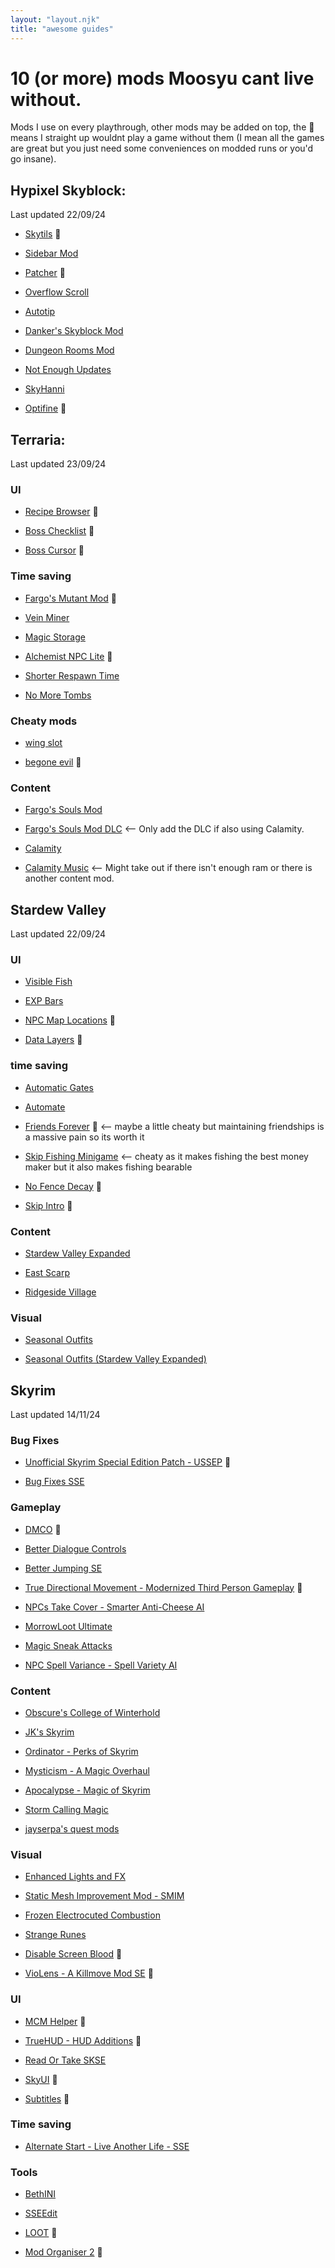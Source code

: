 ```yaml
---
layout: "layout.njk"
title: "awesome guides"
---
```


<div class="background-div">

# 10 (or more) mods Moosyu cant live without.

Mods I use on every playthrough, other mods may be added on top, the 🌟 means I straight up wouldnt play a game without them (I mean all the games are great but you just need some conveniences on modded runs or you'd go insane).


## Hypixel Skyblock:
Last updated 22/09/24

* [Skytils](https://github.com/Skytils/SkytilsMod/releases/) 🌟

* [Sidebar Mod](https://www.mediafire.com/file/gkzsovw2gjjuw3d/%5B1.8.9%5D_Sidebar_Mod_Revamp.jar/file)

* [Patcher](https://sk1er.club/mods/patcher) 🌟

* [Overflow Scroll](https://sk1er.club/mods/text_overflow_scroll)

* [Autotip](https://autotip.pro/)

* [Danker's Skyblock Mod](https://github.com/bowser0000/SkyblockMod/releases)

* [Dungeon Rooms Mod](https://github.com/Quantizr/DungeonRoomsMod/releases/)

* [Not Enough Updates](https://modrinth.com/mod/notenoughupdates)

* [SkyHanni](https://modrinth.com/mod/skyhanni)

* [Optifine](https://optifine.net/adloadx?f=OptiFine_1.8.9_HD_U_L5.jar) 🌟

## Terraria:
Last updated 23/09/24

### UI

* [Recipe Browser](https://mirror.sgkoi.dev/Mods/Details/RecipeBrowser) 🌟

* [Boss Checklist](https://mirror.sgkoi.dev/Mods/Details/BossChecklist) 🌟

* [Boss Cursor](https://mirror.sgkoi.dev/Mods/Details/BossCursor) 🌟

### Time saving

* [Fargo's Mutant Mod](https://mirror.sgkoi.dev/Mods/Details/Fargowiltas) 🌟

* [Vein Miner](https://mirror.sgkoi.dev/Mods/Details/VeinMiner)

* [Magic Storage](https://mirror.sgkoi.dev/Mods/Details/MagicStorage)

* [Alchemist NPC Lite](https://mirror.sgkoi.dev/Mods/Details/AlchemistNPCLite) 🌟

* [Shorter Respawn Time](https://mirror.sgkoi.dev/Mods/Details/ShorterRespawn)

* [No More Tombs](https://mirror.sgkoi.dev/Mods/Details/NoMoreTombs)

### Cheaty mods

* [wing slot](https://mirror.sgkoi.dev/Mods/Details/WingSlot)

* [begone evil](https://mirror.sgkoi.dev/Mods/Details/DisableCorruptionSpread)  🌟

### Content

* [Fargo's Souls Mod](https://mirror.sgkoi.dev/Mods/Details/FargowiltasSouls)

* [Fargo's Souls Mod DLC](https://mirror.sgkoi.dev/Mods/Details/FargowiltasSoulsDLC) <-- Only add the DLC if also using Calamity.

* [Calamity](https://mirror.sgkoi.dev/Mods/Details/CalamityMod)

* [Calamity Music](https://mirror.sgkoi.dev/Mods/Details/CalamityModMusic) <-- Might take out if there isn't enough ram or there is another content mod.

## Stardew Valley

Last updated 22/09/24

### UI

* [Visible Fish](https://www.nexusmods.com/stardewvalley/mods/8897)

* [EXP Bars](https://www.nexusmods.com/stardewvalley/mods/509)

* [NPC Map Locations](https://www.nexusmods.com/stardewvalley/mods/239) 🌟

* [Data Layers](https://www.nexusmods.com/stardewvalley/mods/1691) 🌟

### time saving

* [Automatic Gates](https://www.nexusmods.com/stardewvalley/mods/3109)

* [Automate](https://www.nexusmods.com/stardewvalley/mods/1063)

* [Friends Forever](https://www.nexusmods.com/stardewvalley/mods/1738) 🌟 <-- maybe a little cheaty but maintaining friendships is a massive pain so its worth it

* [Skip Fishing Minigame](https://www.nexusmods.com/stardewvalley/mods/2697) <-- cheaty as it makes fishing the best money maker but it also makes fishing bearable

* [No Fence Decay](https://www.nexusmods.com/stardewvalley/mods/1180) 🌟

* [Skip Intro](https://www.nexusmods.com/stardewvalley/mods/533) 🌟

### Content

* [Stardew Valley Expanded](https://www.nexusmods.com/stardewvalley/mods/3753)

* [East Scarp](https://www.nexusmods.com/stardewvalley/mods/5787)

* [Ridgeside Village](https://www.nexusmods.com/stardewvalley/mods/7286)

### Visual

* [Seasonal Outfits](https://www.nexusmods.com/stardewvalley/mods/5450)

* [Seasonal Outfits (Stardew Valley Expanded)](https://www.nexusmods.com/stardewvalley/mods/5969)

## Skyrim

Last updated 14/11/24

### Bug Fixes

* [Unofficial Skyrim Special Edition Patch - USSEP](https://www.nexusmods.com/skyrimspecialedition/mods/266) 🌟

* [Bug Fixes SSE](https://www.nexusmods.com/skyrimspecialedition/mods/33261)

### Gameplay

* [DMCO](https://www.distaranimation.com/mods/dodge) 🌟

* [Better Dialogue Controls](https://www.nexusmods.com/skyrimspecialedition/mods/1429)

* [Better Jumping SE](https://www.nexusmods.com/skyrimspecialedition/mods/18967)

* [True Directional Movement - Modernized Third Person Gameplay](https://www.nexusmods.com/skyrimspecialedition/mods/51614) 🌟

* [NPCs Take Cover - Smarter Anti-Cheese AI](https://www.nexusmods.com/skyrimspecialedition/mods/111890)

* [MorrowLoot Ultimate](https://www.nexusmods.com/skyrimspecialedition/mods/3058)

* [Magic Sneak Attacks](https://www.nexusmods.com/skyrimspecialedition/mods/67613)

* [NPC Spell Variance - Spell Variety AI](https://www.nexusmods.com/skyrimspecialedition/mods/132097)

### Content

* [Obscure's College of Winterhold](https://www.nexusmods.com/skyrimspecialedition/mods/20514)

* [JK's Skyrim](https://www.nexusmods.com/skyrimspecialedition/mods/6289)

* [Ordinator - Perks of Skyrim](https://www.nexusmods.com/skyrimspecialedition/mods/1137)

* [Mysticism - A Magic Overhaul](https://www.nexusmods.com/skyrimspecialedition/mods/27839)

* [Apocalypse - Magic of Skyrim](https://www.nexusmods.com/skyrimspecialedition/mods/1090)

* [Storm Calling Magic](https://www.nexusmods.com/skyrimspecialedition/mods/69718)

* [jayserpa's quest mods](https://next.nexusmods.com/profile/jayserpa)

### Visual

* [Enhanced Lights and FX](https://www.nexusmods.com/skyrimspecialedition/mods/2424)

* [Static Mesh Improvement Mod - SMIM](https://www.nexusmods.com/skyrimspecialedition/mods/659)

* [Frozen Electrocuted Combustion](https://www.nexusmods.com/skyrimspecialedition/mods/3532)

* [Strange Runes](https://www.nexusmods.com/skyrimspecialedition/mods/19456)

* [Disable Screen Blood](https://www.nexusmods.com/skyrimspecialedition/mods/59581) 🌟

* [VioLens - A Killmove Mod SE](https://www.nexusmods.com/skyrimspecialedition/mods/668) 🌟

### UI

* [MCM Helper](https://www.nexusmods.com/skyrimspecialedition/mods/53000) 🌟

* [TrueHUD - HUD Additions](https://www.nexusmods.com/skyrimspecialedition/mods/62775) 🌟

* [Read Or Take SKSE](https://www.nexusmods.com/skyrimspecialedition/mods/69588)

* [SkyUI](https://www.nexusmods.com/skyrimspecialedition/mods/12604) 🌟

* [Subtitles](https://www.nexusmods.com/skyrimspecialedition/mods/113214) 🌟

### Time saving

* [Alternate Start - Live Another Life - SSE](https://www.nexusmods.com/skyrimspecialedition/mods/272)

### Tools

* [BethINI](https://www.nexusmods.com/skyrim/mods/69787)

* [SSEEdit](https://www.nexusmods.com/skyrimspecialedition/mods/164)

* [LOOT](https://loot.github.io/) 🌟

* [Mod Organiser 2](https://www.nexusmods.com/skyrimspecialedition/mods/6194) 🌟

</div>
